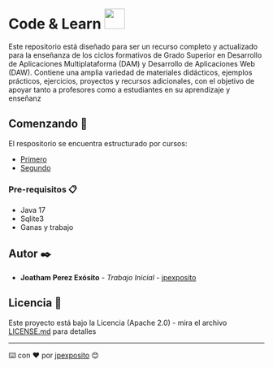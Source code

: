 # Code & Learn <img src=images/coding-book.png width="40">

Este repositorio está diseñado para ser un recurso completo y actualizado para la enseñanza de los ciclos formativos de Grado Superior en Desarrollo de Aplicaciones Multiplataforma (DAM) y Desarrollo de Aplicaciones Web (DAW). Contiene una amplia variedad de materiales didácticos, ejemplos prácticos, ejercicios, proyectos y recursos adicionales, con el objetivo de apoyar tanto a profesores como a estudiantes en su aprendizaje y enseñanz

## Comenzando 🚀

El respositorio se encuentra estructurado por cursos:

- [Primero](primero/)
- [Segundo](segundo/)

### Pre-requisitos 📋

- Java 17
- Sqlite3
- Ganas y trabajo

## Autor ✒️

* **Joatham Perez Exósito** - *Trabajo Inicial* - [jpexposito](https://github.com/jpexposito)

## Licencia 📄

Este proyecto está bajo la Licencia (Apache 2.0) - mira el archivo [LICENSE.md](LICENSE.md) para detalles

---
⌨️ con ❤️ por [jpexposito](https://github.com/jpexposito) 😊